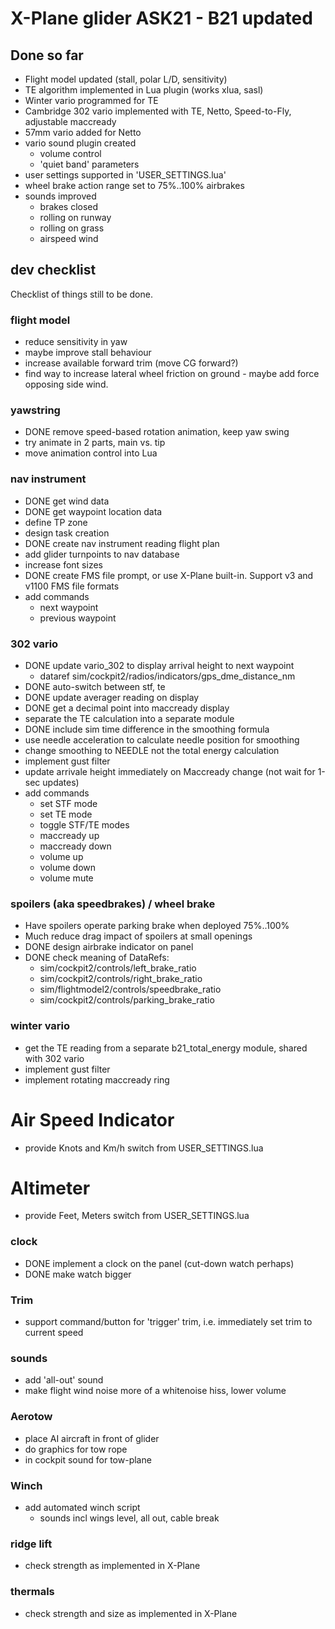 # X-Plane glider ASK21 - B21 updated

## Done so far

* Flight model updated (stall, polar L/D, sensitivity)
* TE algorithm implemented in Lua plugin (works xlua, sasl)
* Winter vario programmed for TE
* Cambridge 302 vario implemented with TE, Netto, Speed-to-Fly, adjustable maccready
* 57mm vario added for Netto
* vario sound plugin created
  - volume control
  - 'quiet band' parameters
* user settings supported in 'USER_SETTINGS.lua'
* wheel brake action range set to 75%..100% airbrakes
* sounds improved
  - brakes closed
  - rolling on runway
  - rolling on grass
  - airspeed wind

## dev checklist

Checklist of things still to be done.

### flight model

* reduce sensitivity in yaw
* maybe improve stall behaviour
* increase available forward trim (move CG forward?)
* find way to increase lateral wheel friction on ground - maybe add force opposing side wind.

### yawstring

* DONE remove speed-based rotation animation, keep yaw swing
* try animate in 2 parts, main vs. tip
* move animation control into Lua

### nav instrument

* DONE get wind data
* DONE get waypoint location data
* define TP zone
* design task creation
* DONE create nav instrument reading flight plan
* add glider turnpoints to nav database
* increase font sizes
* DONE create FMS file prompt, or use X-Plane built-in. Support v3 and v1100 FMS file formats
* add commands
  - next waypoint
  - previous waypoint

### 302 vario

* DONE update vario_302 to display arrival height to next waypoint
  - dataref sim/cockpit2/radios/indicators/gps_dme_distance_nm
* DONE auto-switch between stf, te
* DONE update averager reading on display
* DONE get a decimal point into maccready display
* separate the TE calculation into a separate module
* DONE include sim time difference in the smoothing formula
* use needle acceleration to calculate needle position for smoothing
* change smoothing to NEEDLE not the total energy calculation
* implement gust filter
* update arrivale height immediately on Maccready change (not wait for 1-sec updates)
* add commands
  - set STF mode
  - set TE mode
  - toggle STF/TE modes
  - maccready up
  - maccready down
  - volume up
  - volume down
  - volume mute

### spoilers (aka speedbrakes) / wheel brake

* Have spoilers operate parking brake when deployed 75%..100%
* Much reduce drag impact of spoilers at small openings
* DONE design airbrake indicator on panel
* DONE check meaning of DataRefs:
  - sim/cockpit2/controls/left_brake_ratio
  - sim/cockpit2/controls/right_brake_ratio
  - sim/flightmodel2/controls/speedbrake_ratio
  - sim/cockpit2/controls/parking_brake_ratio

### winter vario

* get the TE reading from a separate b21_total_energy module, shared with 302 vario
* implement gust filter
* implement rotating maccready ring

# Air Speed Indicator

* provide Knots and Km/h switch from USER_SETTINGS.lua

# Altimeter

* provide Feet, Meters switch from USER_SETTINGS.lua

### clock

* DONE implement a clock on the panel (cut-down watch perhaps)
* DONE make watch bigger

### Trim

* support command/button for 'trigger' trim, i.e. immediately set trim to current speed

### sounds

* add 'all-out' sound
* make flight wind noise more of a whitenoise hiss, lower volume

### Aerotow

* place AI aircraft in front of glider
* do graphics for tow rope
* in cockpit sound for tow-plane

### Winch

* add automated winch script
  - sounds incl wings level, all out, cable break

### ridge lift

* check strength as implemented in X-Plane

### thermals

* check strength and size as implemented in X-Plane

